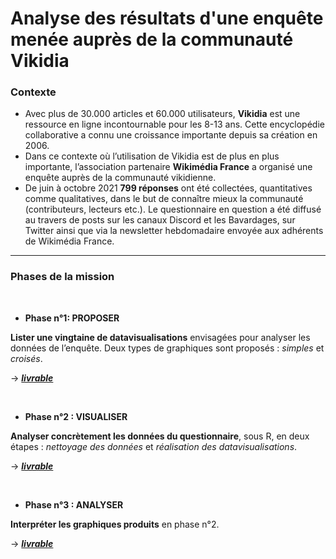 # Analyse des résultats d'une enquête menée auprès de la communauté Vikidia

### Contexte

- Avec plus de 30.000 articles et 60.000 utilisateurs, **Vikidia** est une ressource en ligne incontournable pour les 8-13 ans. Cette encyclopédie collaborative a connu une croissance importante depuis sa création en 2006. 
- Dans ce contexte où l’utilisation de Vikidia est de plus en plus importante, l’association partenaire **Wikimédia France** a organisé une enquête auprès de la communauté vikidienne. 
- De juin à octobre 2021 **799 réponses** ont été collectées, quantitatives comme qualitatives, dans le but de connaître mieux la communauté (contributeurs, lecteurs etc.). Le questionnaire en question a été diffusé au travers de posts sur les canaux Discord et les Bavardages, sur Twitter ainsi que via la newsletter hebdomadaire envoyée aux adhérents de Wikimédia France.

---


### Phases de la mission

<br>

- **Phase n°1: PROPOSER**

**Lister une vingtaine de datavisualisations** envisagées pour analyser les données de l’enquête. Deux types de graphiques sont proposés : _simples_ et _croisés_.

→ [***livrable***](https://docs.google.com/presentation/d/1g-xIZvVokn7xo5BQ7Ry43Ml_4f0y8ZruU23cwGKnCBM/edit#slide=id.g50a179ce52_0_0)

<br>

- **Phase n°2 : VISUALISER**

**Analyser concrètement les données du questionnaire**, sous R, en deux étapes : _nettoyage des données_ et _réalisation des datavisualisations_.

→ [***livrable***](https://docs.google.com/presentation/d/18Pm9f9YbwZRwGoEYBiy6NpyoQMZS4gauOP2amv7DNwg/edit#slide=id.g50a179ce52_0_0)

<br>

- **Phase n°3 : ANALYSER**

**Interpréter les graphiques produits** en phase n°2.

→ [***livrable***](https://wikimedia-france.github.io/analyse-donnees_enquete-vikidia/reports/rapport_final.html)
